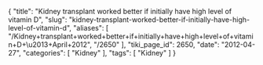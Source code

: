 {
    "title": "Kidney transplant worked better if initially have high level of vitamin D",
    "slug": "kidney-transplant-worked-better-if-initially-have-high-level-of-vitamin-d",
    "aliases": [
        "/Kidney+transplant+worked+better+if+initially+have+high+level+of+vitamin+D+\u2013+April+2012",
        "/2650"
    ],
    "tiki_page_id": 2650,
    "date": "2012-04-27",
    "categories": [
        "Kidney"
    ],
    "tags": [
        "Kidney"
    ]
}